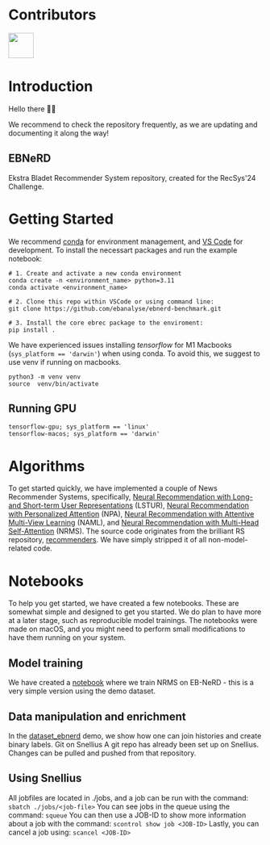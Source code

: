 # Contributors
<p align="left">
  <img src="https://contributors-img.web.app/image?repo=ebanalyse/ebnerd-benchmark" width = 50/>
</p>

# Introduction
Hello there 👋🏽

We recommend to check the repository frequently, as we are updating and documenting it along the way!

## EBNeRD 
Ekstra Bladet Recommender System repository, created for the RecSys'24 Challenge. 

# Getting Started
We recommend [conda](https://docs.conda.io/projects/conda/en/latest/glossary.html#conda-environment) for environment management, and [VS Code](https://code.visualstudio.com/) for development. To install the necessart packages and run the example notebook:

```
# 1. Create and activate a new conda environment
conda create -n <environment_name> python=3.11
conda activate <environment_name>

# 2. Clone this repo within VSCode or using command line:
git clone https://github.com/ebanalyse/ebnerd-benchmark.git

# 3. Install the core ebrec package to the enviroment:
pip install .
```

We have experienced issues installing *tensorflow* for M1 Macbooks (```sys_platform == 'darwin'```) when using conda. To avoid this, we suggest to use venv if running on macbooks.
```
python3 -m venv venv
source  venv/bin/activate
```

## Running GPU
```
tensorflow-gpu; sys_platform == 'linux'
tensorflow-macos; sys_platform == 'darwin'
```

# Algorithms
To get started quickly, we have implemented a couple of News Recommender Systems, specifically, 
[Neural Recommendation with Long- and Short-term User Representations](https://aclanthology.org/P19-1033/) (LSTUR),
[Neural Recommendation with Personalized Attention](https://arxiv.org/abs/1907.05559) (NPA),
[Neural Recommendation with Attentive Multi-View Learning](https://arxiv.org/abs/1907.05576) (NAML), and
[Neural Recommendation with Multi-Head Self-Attention](https://aclanthology.org/D19-1671/) (NRMS). 
The source code originates from the brilliant RS repository, [recommenders](https://github.com/recommenders-team/recommenders). We have simply stripped it of all non-model-related code.


# Notebooks
To help you get started, we have created a few notebooks. These are somewhat simple and designed to get you started. We do plan to have more at a later stage, such as reproducible model trainings.
The notebooks were made on macOS, and you might need to perform small modifications to have them running on your system.

## Model training
We have created a [notebook](https://github.com/ebanalyse/ebnerd-benchmark/blob/main/examples/00_quick_start/nrms_ebnerd.ipynb) where we train NRMS on EB-NeRD - this is a very simple version using the demo dataset.

## Data manipulation and enrichment
In the [dataset_ebnerd](https://github.com/ebanalyse/ebnerd-benchmark/blob/main/examples/00_quick_start/dataset_ebnerd.ipynb) demo, we show how one can join histories and create binary labels.
Git on Snellius
A git repo has already been set up on Snellius. Changes can be pulled and pushed from that repository.

## Using Snellius
All jobfiles are located in ./jobs, and a job can be run with the command:
`
sbatch ./jobs/<job-file>
`
You can see jobs in the queue using the command:
`
squeue
`
You can then use a JOB-ID to show more information about a job with the command:
`
scontrol show job <JOB-ID>
`
Lastly, you can cancel a job using:
`
scancel <JOB-ID>
`
